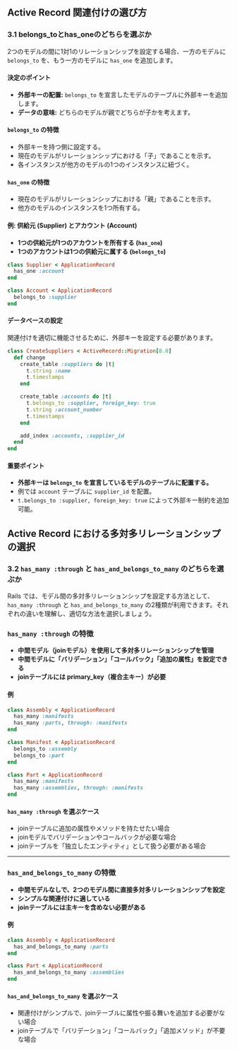 ## Active Record 関連付けの選び方

### 3.1 belongs_toとhas_oneのどちらを選ぶか
2つのモデルの間に1対1のリレーションシップを設定する場合、一方のモデルに `belongs_to` を、もう一方のモデルに `has_one` を追加します。

#### 決定のポイント
- **外部キーの配置:** `belongs_to` を宣言したモデルのテーブルに外部キーを追加します。
- **データの意味:** どちらのモデルが親でどちらが子かを考えます。

#### `belongs_to` の特徴
- 外部キーを持つ側に設定する。
- 現在のモデルがリレーションシップにおける「子」であることを示す。
- 各インスタンスが他方のモデルの1つのインスタンスに紐づく。

#### `has_one` の特徴
- 現在のモデルがリレーションシップにおける「親」であることを示す。
- 他方のモデルのインスタンスを1つ所有する。

#### 例: 供給元 (Supplier) とアカウント (Account)
- **1つの供給元が1つのアカウントを所有する (`has_one`)**
- **1つのアカウントは1つの供給元に属する (`belongs_to`)**

```ruby
class Supplier < ApplicationRecord
  has_one :account
end

class Account < ApplicationRecord
  belongs_to :supplier
end
```

#### データベースの設定
関連付けを適切に機能させるために、外部キーを設定する必要があります。

```ruby
class CreateSuppliers < ActiveRecord::Migration[8.0]
  def change
    create_table :suppliers do |t|
      t.string :name
      t.timestamps
    end

    create_table :accounts do |t|
      t.belongs_to :supplier, foreign_key: true
      t.string :account_number
      t.timestamps
    end

    add_index :accounts, :supplier_id
  end
end
```

#### 重要ポイント
- **外部キーは `belongs_to` を宣言しているモデルのテーブルに配置する。**
- 例では `account` テーブルに `supplier_id` を配置。
- `t.belongs_to :supplier, foreign_key: true` によって外部キー制約を追加可能。

## Active Record における多対多リレーションシップの選択

### 3.2 `has_many :through` と `has_and_belongs_to_many` のどちらを選ぶか
Rails では、モデル間の多対多リレーションシップを設定する方法として、`has_many :through` と `has_and_belongs_to_many` の2種類が利用できます。それぞれの違いを理解し、適切な方法を選択しましょう。

### `has_many :through` の特徴
- **中間モデル（joinモデル）を使用して多対多リレーションシップを管理**
- **中間モデルに「バリデーション」「コールバック」「追加の属性」を設定できる**
- **joinテーブルには primary_key（複合主キー）が必要**

#### 例
```ruby
class Assembly < ApplicationRecord
  has_many :manifests
  has_many :parts, through: :manifests
end

class Manifest < ApplicationRecord
  belongs_to :assembly
  belongs_to :part
end

class Part < ApplicationRecord
  has_many :manifests
  has_many :assemblies, through: :manifests
end
```

#### `has_many :through` を選ぶケース
- joinテーブルに追加の属性やメソッドを持たせたい場合
- joinモデルでバリデーションやコールバックが必要な場合
- joinテーブルを「独立したエンティティ」として扱う必要がある場合

---

### `has_and_belongs_to_many` の特徴
- **中間モデルなしで、2つのモデル間に直接多対多リレーションシップを設定**
- **シンプルな関連付けに適している**
- **joinテーブルには主キーを含めない必要がある**

#### 例
```ruby
class Assembly < ApplicationRecord
  has_and_belongs_to_many :parts
end

class Part < ApplicationRecord
  has_and_belongs_to_many :assemblies
end
```

#### `has_and_belongs_to_many` を選ぶケース
- 関連付けがシンプルで、joinテーブルに属性や振る舞いを追加する必要がない場合
- joinテーブルで「バリデーション」「コールバック」「追加メソッド」が不要な場合

